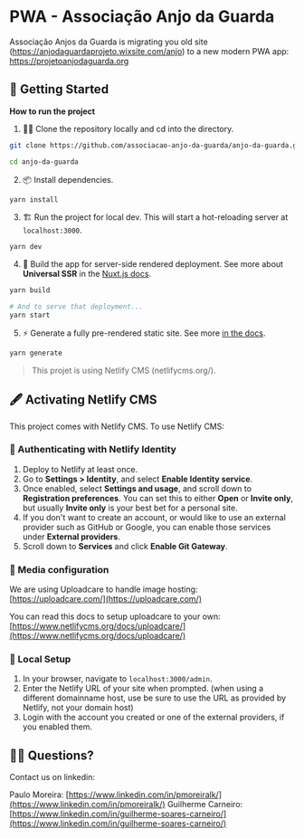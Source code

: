 
# PWA - Associação Anjo da Guarda

Associação Anjos da Guarda is migrating you old site (https://anjodaguardaprojeto.wixsite.com/anjo) to a new modern PWA app: https://projetoanjodaguarda.org

## 🎉 Getting Started

**How to run the project**

1. 👯‍♂️ Clone the repository locally and cd into the directory.

```bash
git clone https://github.com/associacao-anjo-da-guarda/anjo-da-guarda.git

cd anjo-da-guarda
```

2. 📦 Install dependencies.

```bash
yarn install
```

3. 🏗 Run the project for local dev. This will start a hot-reloading server at `localhost:3000`.

```bash
yarn dev
```

4. 🌌 Build the app for server-side rendered deployment. See more about **Universal SSR** in the [Nuxt.js docs](https://nuxtjs.org/guide#server-rendered-universal-ssr-).

```bash
yarn build

# And to serve that deployment...
yarn start
```

5. ⚡️ Generate a fully pre-rendered static site. See more [in the docs](https://nuxtjs.org/guide#static-generated-pre-rendering-).

```bash
yarn generate
```

> This projet is using Netlify CMS (netlifycms.org/).

## 🖋 Activating Netlify CMS

This project comes with Netlify CMS. To use Netlify CMS:

### 🔏 Authenticating with Netlify Identity

1. Deploy to Netlify at least once.
2. Go to **Settings > Identity**, and select **Enable Identity service**.
3. Once enabled, select **Settings and usage**, and scroll down to **Registration preferences**. You can set this to either **Open** or **Invite only**, but usually **Invite only** is your best bet for a personal site.
4. If you don't want to create an account, or would like to use an external provider such as GitHub or Google, you can enable those services under **External providers**.
5. Scroll down to **Services** and click **Enable Git Gateway**.

### 🔏 Media configuration

We are using Uploadcare to handle image hosting: [https://uploadcare.com/](https://uploadcare.com/)

You can read this docs to setup uploadcare to your own: [https://www.netlifycms.org/docs/uploadcare/](https://www.netlifycms.org/docs/uploadcare/)

### 🔐 Local Setup

1. In your browser, navigate to `localhost:3000/admin`.
2. Enter the Netlify URL of your site when prompted. (when using a different domainname host, use be sure to use the URL as provided by Netlify, not your domain host)
3. Login with the account you created or one of the external providers, if you enabled them.

## 💁‍♀️ Questions?

Contact us on linkedin: 

Paulo Moreira: [https://www.linkedin.com/in/pmoreiralk/](https://www.linkedin.com/in/pmoreiralk/)
Guilherme Carneiro: [https://www.linkedin.com/in/guilherme-soares-carneiro/](https://www.linkedin.com/in/guilherme-soares-carneiro/)
